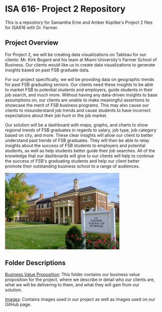 # ISA 616- Project 2 Repository
This is a repository for Samantha Erne and Amber Kopitke's Project 2 files for ISA616 with Dr. Farmer. 

## Project Overview
For Project 2, we will be creating data visualizations on Tableau for our clients: Mr. Kirk Bogard and his team at Miami University's Farmer School of Business. Our clients would like us to create data visualizations to generate insights based on past FSB graduate data. 

For our project specifically, we will be providing data on geographic trends for past FSB graduating seniors. Our clients need these insights to be able to market FSB to potential students and employers, guide students in their job search, and much more. Without having any data-driven insights to base assumptions on, our clients are unable to make meaningful assertions to showcase the merit of FSB business programs. This may also cause our clients to misunderstand job trends and cause students to have incorrect expectations about their job hunt or the job market. 

Our solution will be a dashboard with maps, graphs, and charts to show regional trends of FSB graduates in regards to salary, job type, job category based on city, and more. These clear insights will allow our client to better understand past trends of FSB graduates. They will then be able to relay insights about the success of FSB students to employers and potential students, as well as help students better guide their job searches. All of the knowledge that our dashboards will give to our clients will help to continue the success of FSB's graduating students and help our client better promote their outstanding business school to a range of audiences. 

<img src=https://github.com/sammieerne/ISA616-Project2-Group1/blob/3c9d21389a91788456a8c4f752f56b5613f95072/Images/farmer.jpg width=75% height=75%>

## Folder Descriptions

[Business Value Proposition](https://github.com/sammieerne/ISA616-Project2-Group1/tree/0e9ea81bd7ddf07e85990dedd7d690238b80434e/BusinessValueProposition): This folder contains our business value proposition for the project, where we describe in detail who our clients are, what we will be delivering to them, and what they will gain from our solution. 

[Images](https://github.com/sammieerne/ISA616-Project2-Group1/tree/3405db9f4ee7efd78cbeeafbef847d0f9f33da67/Images): Contains images used in our project as well as images used on our GitHub page.
